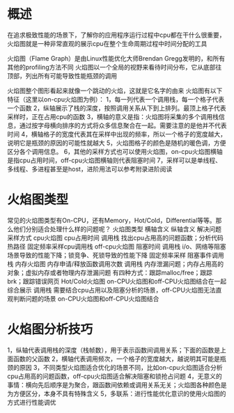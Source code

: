 # 概述
在追求极致性能的场景下，了解你的应用程序运行过程中cpu都在干什么很重要，
火焰图就是一种非常直观的展示cpu在整个生命周期过程中时间分配的工具

火焰图（Flame Graph）是由Linux性能优化大师Brendan Gregg发明的，和所有其他的profiling方法不同
火焰图以一个全局的视野来看待时间分布，它从底部往顶部，列出所有可能导致性能瓶颈的调用

火焰图整个图形看起来就像一个跳动的火焰，这就是它名字的由来
火焰图有以下特征（这里以on-cpu火焰图为例）：
1，每一列代表一个调用栈，每一个格子代表一个函数
2，纵轴展示了栈的深度，按照调用关系从下到上排列。最顶上格子代表采样时，正在占用cpu的函数
3，横轴的意义是指：火焰图将采集的多个调用栈信息，通过按字母横向排序的方式将众多信息聚合在一起。需要注意的是他并不代表时间
4，横轴格子的宽度代表其在采样中出现的频率，所以一个格子的宽度越大，说明它是瓶颈的原因的可能性就越大
5，火焰图格子的颜色是随机的暖色调，方便区分各个调用信息。
6，其他的采样方式也可以使用火焰图，on-cpu火焰图横轴是指cpu占用时间，off-cpu火焰图横轴则代表阻塞时间
7，采样可以是单线程、多线程、多进程甚至是host，进阶用法可以参考附录进阶阅读

# 火焰图类型
常见的火焰图类型有On-CPU，还有Memory，Hot/Cold，Differential等等。那么他们分别适合处理什么样的问题呢？
火焰图类型               横轴含义                              纵轴含义                            解决问题                                             采样方式
cpu火焰图              cpu占用时间                            调用栈                 找出cpu占用高的问题函数；分析代码热路径                            固定频率采样cpu调用栈
off-cpu火焰图           阻塞时间                              调用栈            i/o、网络等阻塞场景导致的性能下降；锁竞争、死锁导致的性能下降             固定频率采样 阻塞事件调用栈
内存火焰图           内存申请/释放函数调用次数                    调用栈             内存泄漏问题；内存占用高的对象；虚拟内存或者物理内存泄漏问题    有四种方式：跟踪malloc/free；跟踪brk；跟踪错误网页
Hot/Cold火焰图  on-CPU火焰图和off-CPU火焰图结合在一起综合展示      调用栈        需要结合cpu占用以及阻塞分析的场景，off-CPU火焰图无法直观判断问题的场景      on-CPU火焰图和off-CPU火焰图结合

# 火焰图分析技巧
1，纵轴代表调用栈的深度（栈帧数），用于表示函数间调用关系；下面的函数是上面函数的父函数
2，横轴代表调用频次，一个格子的宽度越大，越说明其可能是瓶颈的原因
3，不同类型火焰图适合优化的场景不同，比如on-cpu火焰图适合分析cpu占用高的问题函数，off-cpu火焰图适合解决阻塞和锁抢占问题
4，无意义的事情：横向先后顺序是为聚合，跟函数间依赖或调用关系无关；火焰图各种颜色是为方便区分，本身不具有特殊含义
5，多联系：进行性能优化意识的使用火焰图的方式进行性能调优
